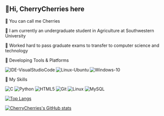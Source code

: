 ## :wave:Hi, CherryCherries here

:cherries: You can call me Cherries

:book: I am currently an undergraduate student in Agriculture at Southwestern University

:muscle: Worked hard to pass graduate exams to transfer to computer science and technology

:balloon: Developing Tools & Platforms

![IDE-VisualStudioCode](https://img.shields.io/badge/IDE-Visual%20Studio%20Code-007ACC?style=flat-square&logo=visual-studio-code&logoColor=fff)
![Linux-Ubuntu](https://img.shields.io/badge/Linux-Ubuntu-E95420?style=flat-square&logo=ubuntu&logoColor=fff)
![Windows-10](https://img.shields.io/badge/Windows-10-0078D6?style=flat-square&logo=windows&logoColor=fff)

:star2: My Skills

![C](https://img.shields.io/badge/-C-A8B9CC?style=flat-square&logo=C&logoColor=fff)
![Python](https://img.shields.io/badge/-Python-3776AB?style=flat-square&logo=Python&logoColor=fff)
![HTML5](https://img.shields.io/badge/-HTML5-E34F26?style=flat-square&logo=HTML5&logoColor=fff)
![Git](https://img.shields.io/badge/-Git-F05032?style=flat-square&logo=git&logoColor=fff)
![Linux](https://img.shields.io/badge/-Linux-FCC624?style=flat-square&logo=Linux&logoColor=fff)
![MySQL](https://img.shields.io/badge/-MySQL-4479A1?style=flat-square&logo=MySQL&logoColor=fff)

[![Top Langs](https://github-readme-stats.vercel.app/api/top-langs/?username=CherryCherries&layout=compact&theme=transparent)](https://github.com/CherryCherries/github-readme-stats)

[![CherryCherries's GitHub stats](https://github-readme-stats.vercel.app/api?username=CherryCherries&show_icons=true&theme=transparent)](https://github.com/CherryCherries/github-readme-stats)
